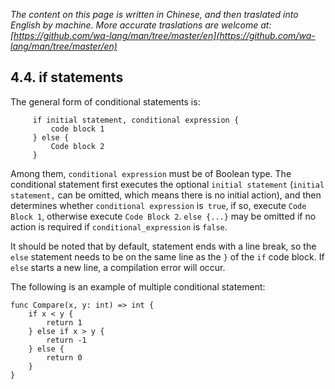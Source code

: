 *The content on this page is written in Chinese, and then traslated into English by machine. More accurate traslations are welcome at: [https://github.com/wa-lang/man/tree/master/en](https://github.com/wa-lang/man/tree/master/en)*

## 4.4. if statements

The general form of conditional statements is:
```wa
     if initial statement, conditional expression {
         code block 1
     } else {
         Code block 2
     }
```

Among them, `conditional expression` must be of Boolean type. The conditional statement first executes the optional `initial statement` (`initial statement,` can be omitted, which means there is no initial action), and then determines whether `conditional expression` is` true`, if so, execute `Code Block 1`, otherwise execute `Code Block 2`. `else {...}` may be omitted if no action is required if `conditional_expression` is `false`.

It should be noted that by default, statement ends with a line break, so the `else` statement needs to be on the same line as the `}` of the `if` code block. If `else` starts a new line, a compilation error will occur.

The following is an example of multiple conditional statement:
```wa
func Compare(x, y: int) => int {
    if x < y {
        return 1
    } else if x > y {
        return -1
    } else {
        return 0
    }
}
```